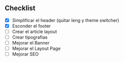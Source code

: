 ## Checklist

- [x] Simplificar el header (quitar leng y theme switcher)
- [x] Esconder el footer
- [ ] Crear el article layout
- [ ] Crear tipografias
- [ ] Mejorar el Banner
- [ ] Mejorar el Layout Page
- [ ] Mejorar SEO
